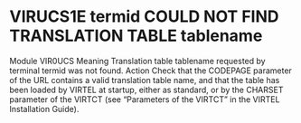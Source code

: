 # VIRUCS1E termid COULD NOT FIND TRANSLATION TABLE tablename
Module
    VIR0UCS
Meaning
    Translation table tablename requested by terminal termid was not found.
Action
    Check that the CODEPAGE parameter of the URL contains a valid translation table name, and that the table has been loaded by VIRTEL at startup, either as standard, or by the CHARSET parameter of the VIRTCT (see “Parameters of the VIRTCT” in the VIRTEL Installation Guide).
